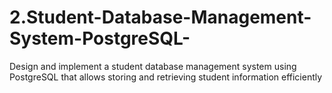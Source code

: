 # 2.Student-Database-Management-System-PostgreSQL-
Design and implement a student database management system using PostgreSQL that allows storing and retrieving student information efficiently
